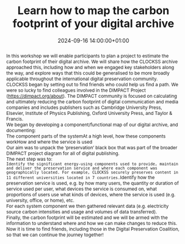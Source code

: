 ---
abstract: "In this workshop we will enable participants to plan a project to estimate
  the carbon footprint of their digital archive. We will share how the CLOCKSS archive
  approached this, including how and when we engaged key stakeholders along the way,
  and explore ways that this could be generalised to be more broadly applicable throughout
  the international digital preservation community.\n\nCLOCKSS began by setting out
  to find friends who could help us find a path. We were so lucky to find colleagues
  involved in the DIMPACT Project (https://dimpact.org/about). The DIMPACT community
  is focused on calculating and ultimately reducing the carbon footprint of digital
  communication and media companies and includes publishers such as Cambridge University
  Press, Elsevier, Institute of Physics Publishing, Oxford University Press, and Taylor
  & Francis.\n\nWe began by developing a component/functional map of our digital archive,
  and documenting:\n1) The component parts of the system \n2) At a high level, how
  these components work \n3) How and where the service is used\n\nOur aim was to unpack
  the ‘preservation’ black box that was part of the broader DIMPACT project diagram
  for all of digital publishing. \n \nThe next step was to:\n \n1.     Identify the
  significant energy-using components used to provide, maintain and deliver the preservation
  service and where each component was geographically located. For example, CLOCKSS
  securely preserves content in 11 different universities located in 7 countries.\n\n2.
  \   Identify how the preservation service is used, e.g. by how many users, the quantity
  or duration of service used per user, what devices the service is consumed on, what
  proportions of users use what kinds of devices, where the service is used (e.g.
  university, office, or home), etc. \n\nFor each system component we then gathered
  relevant data (e.g. electricity source carbon intensities and usage and volumes
  of data transferred).\n\nFinally, the carbon footprint will be estimated and we
  will be armed with the information to understand where and how we can make changes
  to reduce this. \n\nNow it is time to find friends, including those in the Digital
  Preservation Coalition, so that we can continue the journey together!"
creators:
- Alicia Wise
- ' Danielle Taylor'
- ' Guanwen "Henry" Zhang'
- ' Ianthe Sutherland'
- ' John McMillan'
- ' Paul Shabajee'
- ' Thib Guicherd-Callin'
- ' William Kilbride'
- ' William Pickett'
date: 2024-09-16 14:00:00+01:00
document_url: null
grand_parent: iPRES
institutions: []
keywords:
- governance, resourcing, and management for dp
- scaling up
landing_page_url: ''
language: eng
layout: publication
license: Creative Commons Attribution 4.0 (CC-BY-4.0)
notes_url: ''
parent: iPRES 2024
publication_type: workshop
size: null
slides_url: ''
source_name: iPRES
stream_url: ''
title: Learn how to map the carbon footprint of your digital archive
year: 2024
---